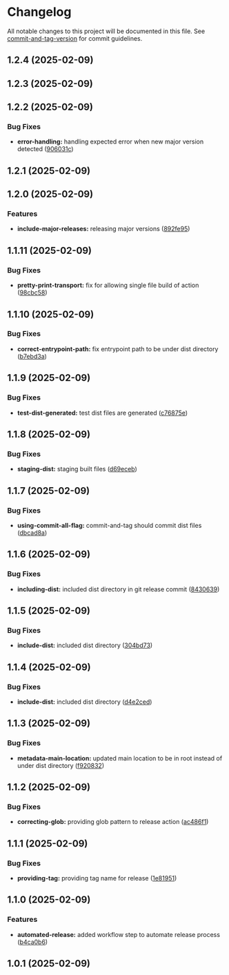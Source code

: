 # Changelog

All notable changes to this project will be documented in this file. See [commit-and-tag-version](https://github.com/absolute-version/commit-and-tag-version) for commit guidelines.

## 1.2.4 (2025-02-09)

## 1.2.3 (2025-02-09)

## 1.2.2 (2025-02-09)


### Bug Fixes

* **error-handling:** handling expected error when new major version detected ([906031c](https://github.com/Liam-Johnston/yaml-helper/commit/906031c1e6802cb6a476da8f5e02572ae2746ca5))

## 1.2.1 (2025-02-09)

## 1.2.0 (2025-02-09)


### Features

* **include-major-releases:** releasing major versions ([892fe95](https://github.com/Liam-Johnston/yaml-helper/commit/892fe95d80dbfa9308f54f498b8dee54542a0412))

## 1.1.11 (2025-02-09)


### Bug Fixes

* **pretty-print-transport:** fix for allowing single file build of action ([98cbc58](https://github.com/Liam-Johnston/yaml-helper/commit/98cbc5854e3fa9fc548cc59a09849a886671496b))

## 1.1.10 (2025-02-09)


### Bug Fixes

* **correct-entrypoint-path:** fix entrypoint path to be under dist directory ([b7ebd3a](https://github.com/Liam-Johnston/yaml-helper/commit/b7ebd3a42a469248c5333a75791e2dbbd6e5bc12))

## 1.1.9 (2025-02-09)


### Bug Fixes

* **test-dist-generated:** test dist files are generated ([c76875e](https://github.com/Liam-Johnston/yaml-helper/commit/c76875efb662c71d10a655f6ffd37d570b102629))

## 1.1.8 (2025-02-09)


### Bug Fixes

* **staging-dist:** staging built files ([d69eceb](https://github.com/Liam-Johnston/yaml-helper/commit/d69eceb2178f5fa7f3ae22b7887f9c2e622bbc49))

## 1.1.7 (2025-02-09)


### Bug Fixes

* **using-commit-all-flag:** commit-and-tag should commit dist files ([dbcad8a](https://github.com/Liam-Johnston/yaml-helper/commit/dbcad8aa488a86dbbbe344d4b4a8a17681ca2cf6))

## 1.1.6 (2025-02-09)


### Bug Fixes

* **including-dist:** included dist directory in git release commit ([8430639](https://github.com/Liam-Johnston/yaml-helper/commit/8430639431e8919e9c97bf8e7bac87b97e5cccaf))

## 1.1.5 (2025-02-09)


### Bug Fixes

* **include-dist:** included dist directory ([304bd73](https://github.com/Liam-Johnston/yaml-helper/commit/304bd73c908c512ea1581d581d176ecf24d31535))

## 1.1.4 (2025-02-09)


### Bug Fixes

* **include-dist:** included dist directory ([d4e2ced](https://github.com/Liam-Johnston/yaml-helper/commit/d4e2cedfdf8cedfe2b84df22ef724206f6be898e))

## 1.1.3 (2025-02-09)


### Bug Fixes

* **metadata-main-location:** updated main location to be in root instead of under dist directory ([f920832](https://github.com/Liam-Johnston/yaml-helper/commit/f920832d6790f3c4cdf7587ad487988097ec171a))

## 1.1.2 (2025-02-09)


### Bug Fixes

* **correcting-glob:** providing glob pattern to release action ([ac486f1](https://github.com/Liam-Johnston/yaml-helper/commit/ac486f184dc96a9e922e57c94644f129aabb6bc4))

## 1.1.1 (2025-02-09)


### Bug Fixes

* **providing-tag:** providing tag name for release ([1e81951](https://github.com/Liam-Johnston/yaml-helper/commit/1e81951f2c8625889ebd21e3df24d654a8f88419))

## 1.1.0 (2025-02-09)


### Features

* **automated-release:** added workflow step to automate release process ([b4ca0b6](https://github.com/Liam-Johnston/yaml-helper/commit/b4ca0b6e416938faf85c8501eca47bfd7ece0bec))

## 1.0.1 (2025-02-09)
